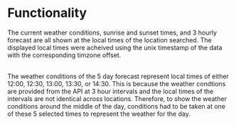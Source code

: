 # Functionality 

The current weather conditions, sunrise and sunset times, and 3 hourly forecast are all shown at the local times of the location searched. The displayed local times were acheived using the unix timestamp of the data with the corresponding timzone offset. <br />
<br />


The weather conditions of the 5 day forecast represent local times of either 12:00, 12:30, 13:00, 13:30, or 14:30. This is because the weather condtions are provided from the API at 3 hour intervals and the local times of the intervals are not identical across locations. Therefore, to show the weather conditions around the middle of the day, conditions had to be taken at one of these 5 selected times to represent the weather for the day. 